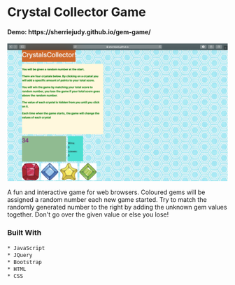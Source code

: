 # Crystal Collector Game

<h4> Demo: https://sherriejudy.github.io/gem-game/ </h4>
<img src="https://github.com/sherriejudy/gem-game/blob/master/assets/images/Gem%20Game.png"></img>

A fun and interactive game for web browsers. 
Coloured gems will be assigned a random number each new game started. Try to match the randomly
generated number to the right by adding the unknown gem values together. 
Don't go over the given value or else you lose!


### Built With

```
* JavaScript
* JQuery
* Bootstrap
* HTML
* CSS

```
